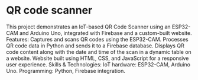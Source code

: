 # QR code scanner
 This project demonstrates an IoT-based QR Code Scanner using an ESP32-CAM and Arduino Uno, integrated with Firebase and a custom-built website.  Features: Captures and scans QR codes using the ESP32-CAM. Processes QR code data in Python and sends it to a Firebase database. Displays QR code content along with the date and time of the scan in a dynamic table on a website. Website built using HTML, CSS, and JavaScript for a responsive user experience. Skills & Technologies: IoT hardware: ESP32-CAM, Arduino Uno. Programming: Python, Firebase integration.
